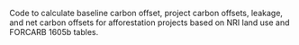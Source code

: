 Code to calculate baseline carbon offset, project carbon offsets, leakage, and net carbon offsets for afforestation projects based on NRI land use and FORCARB 1605b tables.